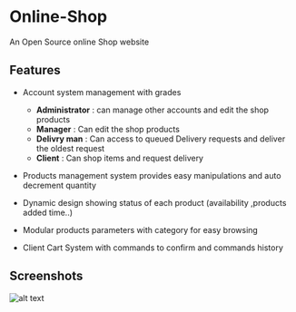 # Online-Shop
An Open Source online Shop website  
## Features
- Account system management with grades
  - **Administrator** : can manage other accounts and edit the shop products 
  - **Manager** : Can edit the shop products
  - **Delivry man** : Can access to queued Delivery requests and deliver the oldest request  
  - **Client** : Can shop items and request delivery 

- Products management system provides easy manipulations and auto decrement quantity
- Dynamic design showing status of each product (availability ,products added time..)
- Modular products parameters with category for easy browsing
- Client Cart System with commands to confirm and commands history
## Screenshots
![alt text](https://raw.githubusercontent.com/wassimbrsimo/Online_Shop/Screenshots/capture_landingPage.PNG)
